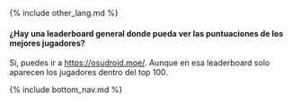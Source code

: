 {% include other_lang.md %}

#### ¿Hay una leaderboard general donde pueda ver las puntuaciones de los mejores jugadores?

Si, puedes ir a https://osudroid.moe/. Aunque en esa leaderboard solo aparecen los jugadores dentro del top 100.

<!-- Don't touch this part thank you -->
{% include bottom_nav.md %}
